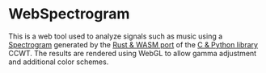 # WebSpectrogram

This is a web tool used to analyze signals such as music using a [Spectrogram](https://en.wikipedia.org/wiki/Spectrogram) generated by the [Rust & WASM port](https://github.com/Lichtso/complex_continuous_wavelet_transform) of the [C & Python library](https://github.com/Lichtso/CCWT) CCWT. The results are rendered using WebGL to allow gamma adjustment and additional color schemes.
